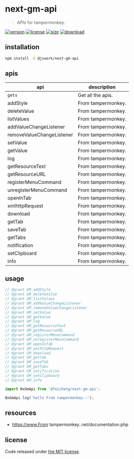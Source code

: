 # next-gm-api
> APIs for tampermonkey.

[![version][version-image]][version-url]
[![license][license-image]][license-url]
[![size][size-image]][size-url]
[![download][download-image]][download-url]

## installation
```bash
npm install -S @jswork/next-gm-api
```

## apis
| api                       | description        |
| ------------------------- | ------------------ |
| `gets`                    | Get all the apis.  |
| addStyle                  | From tampermonkey. |
| deleteValue               | From tampermonkey. |
| listValues                | From tampermonkey. |
| addValueChangeListener    | From tampermonkey. |
| removeValueChangeListener | From tampermonkey. |
| setValue                  | From tampermonkey. |
| getValue                  | From tampermonkey. |
| log                       | From tampermonkey. |
| getResourceText           | From tampermonkey. |
| getResourceURL            | From tampermonkey. |
| registerMenuCommand       | From tampermonkey. |
| unregisterMenuCommand     | From tampermonkey. |
| openInTab                 | From tampermonkey. |
| xmlhttpRequest            | From tampermonkey. |
| download                  | From tampermonkey. |
| getTab                    | From tampermonkey. |
| saveTab                   | From tampermonkey. |
| getTabs                   | From tampermonkey. |
| notification              | From tampermonkey. |
| setClipboard              | From tampermonkey. |
| info                      | From tampermonkey. |

## usage
```js
// @grant GM_addStyle
// @grant GM_deleteValue
// @grant GM_listValues
// @grant GM_addValueChangeListener
// @grant GM_removeValueChangeListener
// @grant GM_setValue
// @grant GM_getValue
// @grant GM_log
// @grant GM_getResourceText
// @grant GM_getResourceURL
// @grant GM_registerMenuCommand
// @grant GM_unregisterMenuCommand
// @grant GM_openInTab
// @grant GM_xmlhttpRequest
// @grant GM_download
// @grant GM_getTab
// @grant GM_saveTab
// @grant GM_getTabs
// @grant GM_notification
// @grant GM_setClipboard
// @grant GM_info

import NxGmApi from '@feizheng/next-gm-api';

NxGmApi.log('hello From tampermonkey.~');
```

## resources
- https://www.From tampermonkey..net/documentation.php

## license
Code released under [the MIT license](https://github.com/afeiship/next-gm-api/blob/master/LICENSE.txt).

[version-image]: https://img.shields.io/npm/v/@jswork/next-gm-api
[version-url]: https://npmjs.org/package/@jswork/next-gm-api

[license-image]: https://img.shields.io/npm/l/@jswork/next-gm-api
[license-url]: https://github.com/afeiship/next-gm-api/blob/master/LICENSE.txt

[size-image]: https://img.shields.io/bundlephobia/minzip/@jswork/next-gm-api
[size-url]: https://github.com/afeiship/next-gm-api/blob/master/dist/next-gm-api.min.js

[download-image]: https://img.shields.io/npm/dm/@jswork/next-gm-api
[download-url]: https://www.npmjs.com/package/@jswork/next-gm-api
